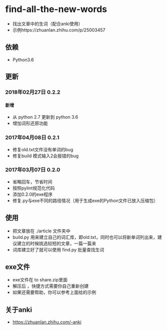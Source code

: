 # find-all-the-new-words

- 找出文章中的生词（配合anki使用）
- 示例https://zhuanlan.zhihu.com/p/25003457

## 依赖

- Python3.6

## 更新

### 2018年02月27日 0.2.2

#### 新增

- 从 python 2.7 更新到 python 3.6
- 增加词形还原功能

### 2017年04月08日 0.2.1

- 修复old.txt文件没有单词的bug
- 修复build 模式输入2会报错的bug

### 2017年03月07日 0.2.0

- 省略回车，节省时间
- 按照pylint规范化代码
- 添加0.2.0的exe程序
- 修复.py与exe不同的路径情况（用于生成exe的Python文件已放入压缩包）

## 使用

- 把文章放在 ./article 文件夹中
- build.py 用来建立自己的词汇库，即old.txt，同时也可以将新单词列出来，建议建立的时候挑选较短的文章，一篇一篇来
- 词库建立好了就可以使用 find.py 批量查找生词

## exe文件

- exe文件在 to share.zip里面
- 解压后 ，快捷方式需要你自己重新创建
- 如果还需要帮助，你可以参考上面给的示例

## 关于anki

- https://zhuanlan.zhihu.com/-anki
